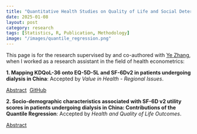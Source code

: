 ```yaml
---
title: "Quantitative Health Studies on Quality of Life and Social Determinants of Diseases"
date: 2025-01-08
layout: post
category: research
tags: [Statistics, R, Publication, Methodology]
image: "/images/quantile_regression.png"
---
```


This page is for the research supervised by and co-authored with [Ye Zhang](https://www.researchgate.net/profile/Ye-Zhang-58), when I worked as a research assistant in the field of health econometrics:

<div class="research-item">
  <p><strong>1. Mapping KDQoL-36 onto EQ-5D-5L and SF-6Dv2 in patients undergoing dialysis in China</strong>: Accepted by <em>Value in Health - Regional Issues</em>.</p>
  <div style="display: flex; gap: 0.5rem;">
    <a href="#" class="custom-button" onclick="toggleAbstract('abstract1'); return false;">Abstract</a>
    <a href="https://github.com/MoonEater0912/ALDVMM_Cross_Validation" target="_blank" class="custom-button">GitHub</a>
  </div>
  <div id="abstract1" style="display:none; border:1px dashed #aaa; padding:0.5rem; margin-top:0.5rem;">
    To develop the mapping algorithms from Kidney Disease Quality of Life-36 (KDQoL-36) scores onto the EQ-5D-5L and SF-6Dv2 utility values among the dialysis patients in China. We used data from a cross-sectional multicenter survey study in China to map KDQoL-36 onto EQ-5D-5L and SF-6Dv2. The conceptual overlap between the KDQoL-36 and the EQ-5D-5L or SF-6Dv2 was evaluated by Spearman’s correlation coefficients. Direct mapping, including OLS, GLM, Beta Regression Model (BRM), Tobit Regression Model (TRM), Censored Least Absolute Deviations model (CLAD) and Adjusted Limited Dependent Variable Mixture Model (ALDVMM), and response mapping, Seemingly UnRelated Ordered Probit Model (SUROPM), were used to derive mapping functions using the dataset. The model performance was assessed by mean absolute error (MAE) and root mean square error (RMSE) using cross-validation. A total of 378 patients (50.53% female; mean [SD] age: 49.05 [13.34]) were included in this study. The mean utility values of EQ-5D-5L and SF-6Dv2 were 0.72 and 0.57, respectively. When mapping to EQ-5D-5L, the ALDVMM with 1 component was the best-performing model (MAE = 0.1579, RMSE = 0.2289). When mapping to SF-6Dv2, the TRM was the best-performing model (MAE = 0.1108, RMSE = 0.1508). Generally, KDQoL-36 subscale scores with their square was the optimal predictor set among each model. Overall, models using KDQoL-36 subscale scores showed better fit than using the Kidney Disease Component Summary. ALDVMM and TRM models with the KDQoL-36 scores can be used to predict the EQ-5D-5L and SF-6Dv2 utility values, respectively, among dialysis patients in China.
  </div>
</div>

<div class="research-item">
  <p><strong>2. Socio-demographic characteristics associated with SF-6D v2 utility scores in patients undergoing dialysis in China: Contributions of the Quantile Regression</strong>: Accepted by <em>Health and Quality of Life Outcomes</em>.</p>
  <div style="display: flex; gap: 0.5rem;">
    <a href="#" class="custom-button" onclick="toggleAbstract('abstract2'); return false;">Abstract</a>
    <!-- <a href="https://github.com/MoonEater0912/ALDVMM_Cross_Validation" target="_blank" class="custom-button">GitHub</a> -->
  </div>
  <div id="abstract2" style="display:none; border:1px dashed #aaa; padding:0.5rem; margin-top:0.5rem;">
    Generic preference-based instruments, such as the Short Form 6-Dimensions (SF-6D) and EuroQol 5-Dimensions (EQ-5D), can generate utility scores that facilitate the estimation of health-related quality of life (HRQoL) which is commonly used in cost-utility analysis. This study investigated the associations between utility scores and potential socio-demographic factors in Chinese patients with dialysis using quantile regression. Patients were recruited in a multicenter survey conducted between November 2023 and January 2024 for dialysis patients in China. Patient responses to the SF-6D version 2 (SF-6D v2) instruments were used to calculate utility scores. The relationships between utility scores and potential socio-demographic factors were examined using both Ordinary Least Squares (OLS) and quantile regression models. The Wald test was employed to test the differences in coefficients across quantiles in quantile regression. Model performance was assessed using 5-fold cross-validation. A total of 378 patients were included. Age, education level, having a loan due to illness, currently working, monthly income > 8000 and number of comorbidities were associated with utility scores. The quantile regression coefficients and Wald test suggested that the size of the associations between the utility scores and factors varied along with the utility score distribution. Quantile regression yielded more accurate fitted and predicted values compared to OLS regression. Quantile regression offers a valuable complement in analyzing factors associated with utility scores among Chinese dialysis patients. For policymakers, differentiated nonclinical strategies may be needed to improve HRQoL across varying health states within this population.
  </div>
</div>

<script>
function toggleAbstract(id) {
  var elem = document.getElementById(id);
  if (elem.style.display === "none") {
    elem.style.display = "block";
  } else {
    elem.style.display = "none";
  }
}
</script>